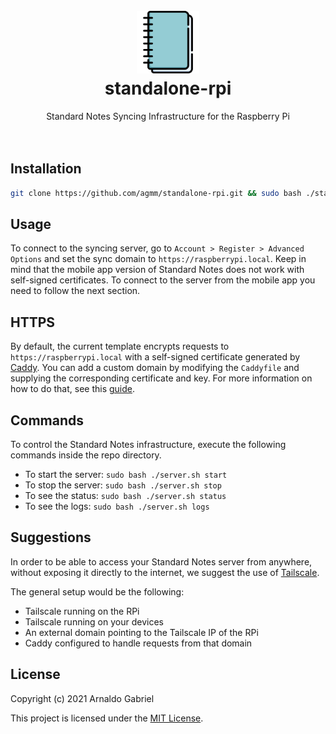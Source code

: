 <div align="center">
  <h1>
    <br/>
    <img src="notebook.svg" width="100"/>
    <br />
    standalone-rpi
    <br />
  </h1>
  Standard Notes Syncing Infrastructure for the Raspberry Pi
  <br />
  <br />
  <br />
</div>

## Installation

```bash
git clone https://github.com/agmm/standalone-rpi.git && sudo bash ./standalone-rpi/install.sh
```

<!--
The `install.sh` script will populate the secret keys and passwords in the configuration files with random values. Then it will start the Standard Notes server infrastructure. -->

## Usage

To connect to the syncing server, go to `Account > Register > Advanced Options` and set the sync domain to `https://raspberrypi.local`. Keep in mind that the mobile app version of Standard Notes does not work with self-signed certificates. To connect to the server from the mobile app you need to follow the next section.

## HTTPS

By default, the current template encrypts requests to `https://raspberrypi.local` with a self-signed certificate generated by [Caddy](https://caddyserver.com/docs/). You can add a custom domain by modifying the `Caddyfile` and supplying the corresponding certificate and key. For more information on how to do that, see this [guide](#).

## Commands

To control the Standard Notes infrastructure, execute the following commands inside the repo directory.

- To start the server: `sudo bash ./server.sh start`
- To stop the server: `sudo bash ./server.sh stop`
- To see the status: `sudo bash ./server.sh status`
- To see the logs: `sudo bash ./server.sh logs`

## Suggestions

In order to be able to access your Standard Notes server from anywhere, without exposing it directly to the internet, we suggest the use of [Tailscale](https://tailscale.com/).

The general setup would be the following:

- Tailscale running on the RPi
- Tailscale running on your devices
- An external domain pointing to the Tailscale IP of the RPi
- Caddy configured to handle requests from that domain

<!-- ## Extensions
To add extensions: go to `Extensions` and paste `https://snext.netlify.com/index.json` where it asks for your "Extended Activation Code". -->

## License

Copyright (c) 2021 Arnaldo Gabriel

This project is licensed under the [MIT License](LICENSE).
